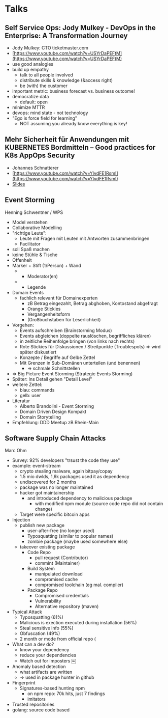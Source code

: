# Talks

## Self Service Ops: Jody Mulkey - DevOps in the Enterprise: A Transformation Journey

* Jody Mulkey: CTO ticketmaster.com
* [https://www.youtube.com/watch?v=USYrDaPEFtM](https://www.youtube.com/watch?v=USYrDaPEFtM)
* use good analogies
* build up empathy
    * talk to all people involved
    * distribute skills & knowledge (&access right)
    * be (with) the customer
* important metric: business forecast vs. business outcome!
* democratize data
    * default: open
* minimize MTTR
* devops: mind state - not technology
* "Ego is force field for learning"
    * NOT assuming you already know everything is key!

## Mehr Sicherheit für Anwendungen mit KUBERNETES Bordmitteln – Good practices for K8s AppOps Security

* Johannes Schnatterer
* [https://www.youtube.com/watch?v=YlvdFE1RsmI](https://www.youtube.com/watch?v=YlvdFE1RsmI)
* [Slides](https://cloudogu.github.io/k8s-appops-security-talks/2020-03-18-javaLand/#/)


## Event Storming

Henning Schwentner / WPS

* Model verstehen
* Collaborative Modelling
* "richtige Leute": 
    * Leute mit Fragen mit Leuten mit Antworten zusammenbringen
    * Facilitator
* soll Spaß machen
* keine Stühle & Tische
* Offenheit
* Marker + Stift (1/Person) + Wand
    * + Moderator(en)
    * + Legende
* Domain Events
    * fachlich relevant für Domainexperten
        * zB Betrag eingezahlt, Betrag abghoben, Kontostand abgefragt
        * Orange Stickies
        * Vergangenheitsform
        * (Großbuchstaben für Leserlichkeit)
* Vorgehen:
    * Events aufschreiben (Brainstorming Modus)
    * Events abgleichen (doppelte rauslöschen, begriffliches klären)
    * in zeitliche Reihenfolge bringen (von links nach rechts)
    * Rote Stickies für Diskussionen / Streitpunkte (Troublespots) => wird später diskustiert
    * Konzepte / Begriffe auf Gelbe Zettel
    * Mit Grenzen in Sub-Domänen unterteilen (und benennen)
        * => schmale Schnittstellen
* => Big Picture Event Storming (Strategic Events Storming)
* Später: Ins Detail gehen "Detail Level"
* weitere Zettel:
    * blau: commands
    * gelb: user
* Literatur
    * Alberto Brandolini - Event Storming
    * Domain Driven Design Kompakt
    * Domain Storytelling
* Empfehlung: DDD Meetup zB Rhein-Main


## Software Supply Chain Attacks
Marc Ohm

* Survey: 92% developers "trsust the code they use"
* example: event-stream
    * crypto stealing malware, again bitpay/copay
    * 1.5 mio dwlds, 1,6k packages used it as dependency
    * undiscovered for 2 months
    * package was no longer maintained
    * hacker got maintainership
        * and introduced dependency to malicious package
            * with modified npm module (source code repo did not contain change)
    * Target were specific bitcoin apps
* Injection
    * publish new package
        * user-after-free (no longer used)
        * Typosquatting (similar to popular names)
        * zombie package (maybe used somewhere else)
    * takeover existing package
        * Code Repo
            * pull request (Contributor)
            * commint (Maintainer)
        * Build System
            * manipulated download
            * compromised cache
            * compromised toolchain (eg mal. compiler)
        * Package Repo
            * Compromised credentials
            * Vulnerability
            * Alternative repository (maven)
* Typical Attack
    * Typosquatting (61%)
    * Malicious is exection executed during installation (56%)
    * Steal sensitive info (55%)
    * Obfuscation (49%)
    * 2 month or mode from official repo (
* What can a dev do?
    * know your dependency
    * reduce your dependencies
    * Watch out for imposters
￼
* Anomaly based detection
    * what artifacts are written 
    * => used in package hunter in github
* Fingerprint
    * Signatures-based hunting npm
        * on npm repo: 70k hits, just 7 findings
        * imitators
* Trusted repositories
* golang: source code based
